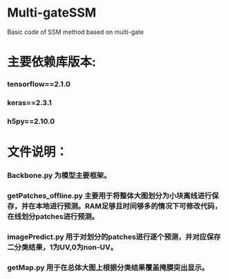 # Multi-gateSSM
Basic code of SSM method based on multi-gate

主要依赖库版本:
====
###     tensorflow==2.1.0
###     keras==2.3.1
###     h5py==2.10.0

文件说明：
====
###     Backbone.py 为模型主要框架。 
###     getPatches_offline.py 主要用于将整体大图划分为小块离线进行保存，并在本地进行预测。RAM足够且时间够多的情况下可修改代码，在线划分patches进行预测。 
###     imagePredict.py 用于对划分的patches进行逐个预测，并对应保存二分类结果，1为UV,0为non-UV。
###     getMap.py 用于在总体大图上根据分类结果覆盖掩膜突出显示。

